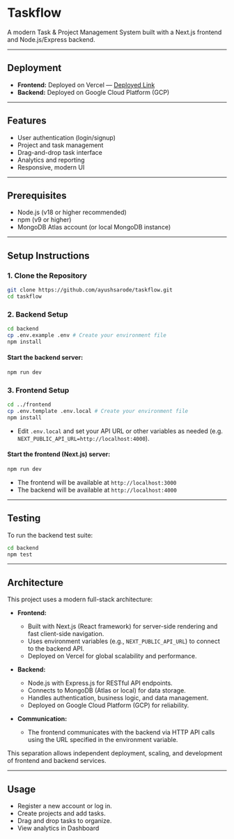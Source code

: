# Taskflow

A modern Task & Project Management System built with a Next.js frontend and Node.js/Express backend.

---
## Deployment

- **Frontend:** Deployed on Vercel — [Deployed Link](https://taskflow-theta-five.vercel.app/)
- **Backend:** Deployed on Google Cloud Platform (GCP)
---

## Features
- User authentication (login/signup)
- Project and task management
- Drag-and-drop task interface
- Analytics and reporting
- Responsive, modern UI

---

## Prerequisites
- Node.js (v18 or higher recommended)
- npm (v9 or higher)
- MongoDB Atlas account (or local MongoDB instance)

---

## Setup Instructions

### 1. Clone the Repository
```bash
git clone https://github.com/ayushsarode/taskflow.git
cd taskflow
```

### 2. Backend Setup
```bash
cd backend
cp .env.example .env # Create your environment file
npm install
```

#### Start the backend server:
```bash
npm run dev
```

### 3. Frontend Setup

```bash
cd ../frontend
cp .env.template .env.local # Create your environment file
npm install
```

- Edit `.env.local` and set your API URL or other variables as needed (e.g. `NEXT_PUBLIC_API_URL=http://localhost:4000`).

#### Start the frontend (Next.js) server:
```bash
npm run dev
```

- The frontend will be available at `http://localhost:3000`
- The backend will be available at `http://localhost:4000` 

---

## Testing

To run the backend test suite:

```bash
cd backend
npm test
```

---

## Architecture

This project uses a modern full-stack architecture:

- **Frontend:**
  - Built with Next.js (React framework) for server-side rendering and fast client-side navigation.
  - Uses environment variables (e.g., `NEXT_PUBLIC_API_URL`) to connect to the backend API.
  - Deployed on Vercel for global scalability and performance.

- **Backend:**
  - Node.js with Express.js for RESTful API endpoints.
  - Connects to MongoDB (Atlas or local) for data storage.
  - Handles authentication, business logic, and data management.
  - Deployed on Google Cloud Platform (GCP) for reliability.

- **Communication:**
  - The frontend communicates with the backend via HTTP API calls using the URL specified in the environment variable.

This separation allows independent deployment, scaling, and development of frontend and backend services.

---

## Usage
- Register a new account or log in.
- Create projects and add tasks.
- Drag and drop tasks to organize.
- View analytics in Dashboard

